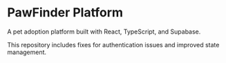 # PawFinder Platform

A pet adoption platform built with React, TypeScript, and Supabase.

This repository includes fixes for authentication issues and improved state management.
